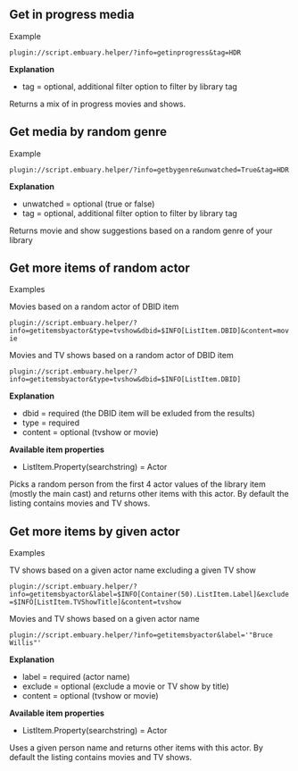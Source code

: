 ## Get in progress media
Example

`plugin://script.embuary.helper/?info=getinprogress&tag=HDR`

**Explanation**
* tag = optional, additional filter option to filter by library tag 

Returns a mix of in progress movies and shows.

## Get media by random genre
Example

`plugin://script.embuary.helper/?info=getbygenre&unwatched=True&tag=HDR`

**Explanation**
* unwatched = optional (true or false)
* tag = optional, additional filter option to filter by library tag 

Returns movie and show suggestions based on a random genre of your library

## Get more items of random actor

Examples

Movies based on a random actor of DBID item

`plugin://script.embuary.helper/?info=getitemsbyactor&type=tvshow&dbid=$INFO[ListItem.DBID]&content=movie`

Movies and TV shows based on a random actor of DBID item

`plugin://script.embuary.helper/?info=getitemsbyactor&type=tvshow&dbid=$INFO[ListItem.DBID]`

**Explanation**
* dbid = required (the DBID item will be exluded from the results)
* type = required
* content = optional (tvshow or movie)

**Available item properties**
* ListItem.Property(searchstring) = Actor

Picks a random person from the first 4 actor values of the library item (mostly the main cast) and returns other items with this actor. By default the listing contains movies and TV shows.

## Get more items by given actor

Examples

TV shows based on a given actor name excluding a given TV show

`plugin://script.embuary.helper/?info=getitemsbyactor&label=$INFO[Container(50).ListItem.Label]&exclude=$INFO[ListItem.TVShowTitle]&content=tvshow`

Movies and TV shows based on a given actor name

`plugin://script.embuary.helper/?info=getitemsbyactor&label='"Bruce Willis"'`

**Explanation**
* label = required (actor name)
* exclude = optional (exclude a movie or TV show by title)
* content = optional (tvshow or movie)

**Available item properties**
* ListItem.Property(searchstring) = Actor

Uses a given person name and returns other items with this actor. By default the listing contains movies and TV shows.

